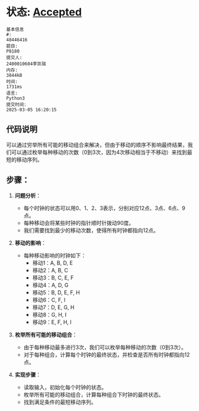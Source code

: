 # 状态: [Accepted](http://dsbpython.openjudge.cn/dspythonbook/solution/48446416/)
```
基本信息
#:
48446416
题目:
P0180
提交人:
2400010604李凯瑞
内存:
3844kB
时间:
1731ms
语言:
Python3
提交时间:
2025-03-05 16:20:15
```

## 代码说明
可以通过穷举所有可能的移动组合来解决，但由于移动的顺序不影响最终结果，我们可以通过枚举每种移动的次数（0到3次，因为4次移动相当于不移动）来找到最短的移动序列。

## 步骤：

1. **问题分析**：
   - 每个时钟的状态可以用0、1、2、3表示，分别对应12点、3点、6点、9点。
   - 每种移动会将某些时钟的指针顺时针拨动90度。
   - 我们需要找到最少的移动次数，使得所有时钟都指向12点。

2. **移动的影响**：
   - 每种移动影响的时钟如下：
     - 移动1：A, B, D, E
     - 移动2：A, B, C
     - 移动3：B, C, E, F
     - 移动4：A, D, G
     - 移动5：B, D, E, F, H
     - 移动6：C, F, I
     - 移动7：D, E, G, H
     - 移动8：G, H, I
     - 移动9：E, F, H, I

3. **枚举所有可能的移动组合**：
   - 由于每种移动最多进行3次，我们可以枚举每种移动的次数（0到3次）。
   - 对于每种组合，计算每个时钟的最终状态，并检查是否所有时钟都指向12点。

4. **实现步骤**：
   - 读取输入，初始化每个时钟的状态。
   - 枚举所有可能的移动组合，计算每种组合下时钟的最终状态。
   - 找到满足条件的最短移动序列。